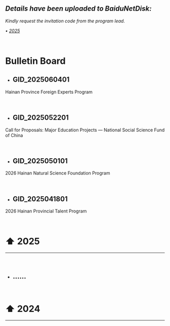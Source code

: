 <br>

## *Details have been uploaded to BaiduNetDisk:*

*Kindly request the invitation code from the program lead.*

*• [2025](https://pan.baidu.com/s/12DZdno9scE8XYMwLvpGpfg)*

<br>

# Bulletin Board

- ## GID_2025060401

Hainan Province Foreign Experts Program
  
<br>

- ## GID_2025052201

Call for Proposals: Major Education Projects — National Social Science Fund of China

<br>

- ## GID_2025050101

2026 Hainan Natural Science Foundation Program

<br>

- ## GID_2025041801

2026 Hainan Provincial Talent Program

<br>

# ⬆ 2025

---



<br>

- ## ......
<br>

# ⬆ 2024

---
